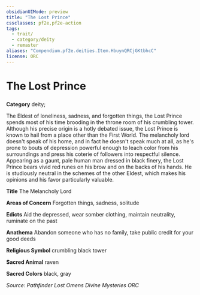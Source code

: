 ```yaml
---
obsidianUIMode: preview
title: "The Lost Prince"
cssclasses: pf2e,pf2e-action
tags:
  - trait/
  - category/deity
  - remaster
aliases: "Compendium.pf2e.deities.Item.HbuynQRCjGKtbhcC"
license: ORC
---
```

# The Lost Prince

### 

**Category** deity; 




The Eldest of loneliness, sadness, and forgotten things, the Lost Prince spends most of his time brooding in the throne room of his crumbling tower. Although his precise origin is a hotly debated issue, the Lost Prince is known to hail from a place other than the First World. The melancholy lord doesn't speak of his home, and in fact he doesn't speak much at all, as he's prone to bouts of depression powerful enough to leach color from his surroundings and press his coterie of followers into respectful silence. Appearing as a gaunt, pale human man dressed in black finery, the Lost Prince bears vivid red runes on his brow and on the backs of his hands. He is studiously neutral in the schemes of the other Eldest, which makes his opinions and his favor particularly valuable.

**Title** The Melancholy Lord

**Areas of Concern** Forgotten things, sadness, solitude

**Edicts** Aid the depressed, wear somber clothing, maintain neutrality, ruminate on the past

**Anathema** Abandon someone who has no family, take public credit for your good deeds

**Religious Symbol** crumbling black tower

**Sacred Animal** raven

**Sacred Colors** black, gray

*Source: Pathfinder Lost Omens Divine Mysteries*
*ORC*